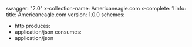 swagger: "2.0"
x-collection-name: Americaneagle.com
x-complete: 1
info:
  title: Americaneagle.com
  version: 1.0.0
schemes:
- http
produces:
- application/json
consumes:
- application/json